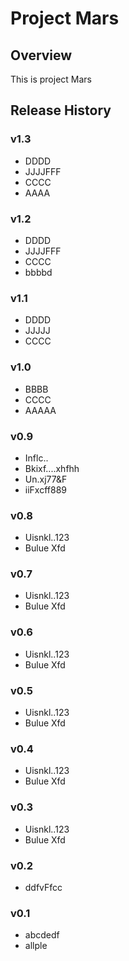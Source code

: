 
# Project Mars

## Overview
This is project Mars

## Release History

### v1.3
- DDDD
- JJJJFFF
- CCCC
- AAAA

### v1.2
- DDDD
- JJJJFFF
- CCCC
- bbbbd

### v1.1
- DDDD
- JJJJJ
- CCCC

### v1.0
- BBBB
- CCCC
- AAAAA

### v0.9
- Inflc..
- Bkixf....xhfhh
- Un.xj77&F
- iiFxcff889

### v0.8
- Uisnkl..123
- Bulue Xfd

### v0.7
- Uisnkl..123
- Bulue Xfd

### v0.6
- Uisnkl..123
- Bulue Xfd

### v0.5
- Uisnkl..123
- Bulue Xfd

### v0.4
- Uisnkl..123
- Bulue Xfd

### v0.3
- Uisnkl..123
- Bulue Xfd

### v0.2
- ddfvFfcc

### v0.1
- abcdedf
- allple
